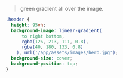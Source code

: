 > green gradient all over the image.

```css components/_header.scss
.header {
  height: 95vh;
  background-image: linear-gradient(
      to right bottom,
      rgba(126, 213, 111, 0.8),
      rgba(40, 180, 133, 0.8)
    ), url('/app/assets/images/hero.jpg');
  background-size: cover;
  background-position: top;
}
```
